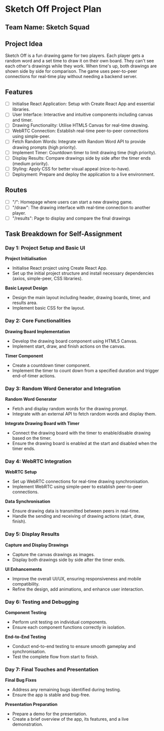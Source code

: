 
# Sketch Off Project Plan

## Team Name: Sketch Squad

## Project Idea

Sketch Off is a fun drawing game for two players. Each player gets a random word and a set time to draw it on their own board. They can't see each other's drawings while they work. When time's up, both drawings are shown side by side for comparison. The game uses peer-to-peer connections for real-time play without needing a backend server.

## Features

- [ ] Initialise React Application: Setup with Create React App and essential libraries.
- [ ] User Interface: Interactive and intuitive components including canvas and timer.
- [ ] Drawing Functionality: Utilise HTML5 Canvas for real-time drawing.
- [ ] WebRTC Connection: Establish real-time peer-to-peer connections using simple-peer.
- [ ] Fetch Random Words: Integrate with Random Word API to provide drawing prompts (high priority).
- [ ] Implement Timer: Countdown timer to limit drawing time (high priority).
- [ ] Display Results: Compare drawings side by side after the timer ends (medium priority).
- [ ] Styling: Apply CSS for better visual appeal (nice-to-have).
- [ ] Deployment: Prepare and deploy the application to a live environment.

## Routes

- [ ] "/": Homepage where users can start a new drawing game.
- [ ] "/draw": The drawing interface with real-time connection to another player.
- [ ] "/results": Page to display and compare the final drawings

## Task Breakdown for Self-Assignment

### Day 1: Project Setup and Basic UI

**Project Initialisation**
- Initialise React project using Create React App.
- Set up the initial project structure and install necessary dependencies (axios, simple-peer, CSS libraries).

**Basic Layout Design**
- Design the main layout including header, drawing boards, timer, and results area.
- Implement basic CSS for the layout.

### Day 2: Core Functionalities

**Drawing Board Implementation**
- Develop the drawing board component using HTML5 Canvas.
- Implement start, draw, and finish actions on the canvas.

**Timer Component**
- Create a countdown timer component.
- Implement the timer to count down from a specified duration and trigger end-of-timer actions.

### Day 3: Random Word Generator and Integration

**Random Word Generator**
- Fetch and display random words for the drawing prompt.
- Integrate with an external API to fetch random words and display them.

**Integrate Drawing Board with Timer**
- Connect the drawing board with the timer to enable/disable drawing based on the timer.
- Ensure the drawing board is enabled at the start and disabled when the timer ends.

### Day 4: WebRTC Integration

**WebRTC Setup**
- Set up WebRTC connections for real-time drawing synchronisation.
- Implement WebRTC using simple-peer to establish peer-to-peer connections.

**Data Synchronisation**
- Ensure drawing data is transmitted between peers in real-time.
- Handle the sending and receiving of drawing actions (start, draw, finish).

### Day 5: Display Results

**Capture and Display Drawings**
- Capture the canvas drawings as images.
- Display both drawings side by side after the timer ends.

**UI Enhancements**
- Improve the overall UI/UX, ensuring responsiveness and mobile compatibility.
- Refine the design, add animations, and enhance user interaction.

### Day 6: Testing and Debugging

**Component Testing**
- Perform unit testing on individual components.
- Ensure each component functions correctly in isolation.

**End-to-End Testing**
- Conduct end-to-end testing to ensure smooth gameplay and synchronisation.
- Test the complete flow from start to finish.

### Day 7: Final Touches and Presentation

**Final Bug Fixes**
- Address any remaining bugs identified during testing.
- Ensure the app is stable and bug-free.

**Presentation Preparation**
- Prepare a demo for the presentation.
- Create a brief overview of the app, its features, and a live demonstration.

